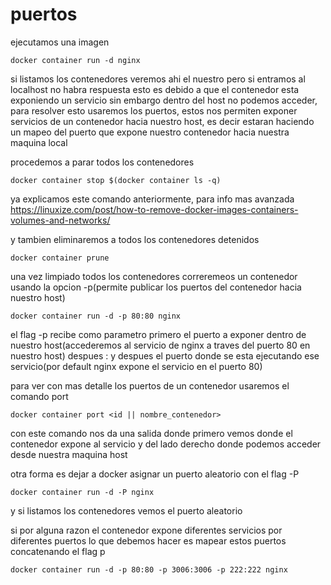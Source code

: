 # puertos

ejecutamos una imagen

```
docker container run -d nginx
```

si listamos los contenedores veremos ahi el nuestro
pero si entramos al localhost no habra respuesta esto es debido a que el contenedor esta exponiendo un servicio sin embargo dentro del host no podemos acceder, para resolver esto usaremos los puertos, estos nos permiten exponer servicios de un contenedor hacia nuestro host, es decir estaran haciendo un mapeo del puerto que expone nuestro contenedor hacia nuestra maquina local

procedemos a parar todos los contenedores

```
docker container stop $(docker container ls -q)
```

ya explicamos este comando anteriormente, para info mas avanzada https://linuxize.com/post/how-to-remove-docker-images-containers-volumes-and-networks/

y tambien eliminaremos a todos los contenedores detenidos

```
docker container prune
```

una vez limpiado todos los contenedores
correremeos un contenedor usando la opcion -p(permite publicar los puertos del contenedor hacia nuestro host)

```
docker container run -d -p 80:80 nginx
```

el flag -p recibe como parametro primero el puerto a exponer dentro de nuestro host(accederemos al servicio de nginx a traves del puerto 80 en nuestro host) despues : y despues el puerto donde se esta ejecutando ese servicio(por default nginx expone el servicio en el puerto 80)

para ver con mas detalle los puertos de un contenedor usaremos el comando port

```
docker container port <id || nombre_contenedor>
```

con este comando nos da una salida donde primero vemos donde el contenedor expone al servicio y del lado derecho donde podemos acceder desde nuestra maquina host

otra forma es dejar a docker asignar un puerto aleatorio con el flag -P

```
docker container run -d -P nginx
```

y si listamos los contenedores vemos el puerto aleatorio

si por alguna razon el contenedor expone diferentes servicios por diferentes puertos lo que debemos hacer es mapear estos puertos concatenando el flag p

```
docker container run -d -p 80:80 -p 3006:3006 -p 222:222 nginx
```
